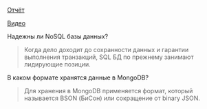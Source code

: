 [Отчёт](https://drive.google.com/open?id=115QR2t7PguTqhlfIFCCTsnptY0d767Fs)

[Видео](https://drive.google.com/open?id=13x5G6BWe5uHdxLV711kPzfXVnY4phqK0)

Надежны ли NoSQL базы данных?

> Когда дело доходит до сохранности данных и гарантии выполнения транзакций, SQL БД по прежнему занимают лидирующие позиции.

В каком формате хранятся данные в MongoDB?

> Для хранения в MongoDB применяется формат, который называется BSON (БиСон) или сокращение от binary JSON.